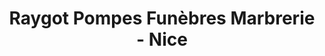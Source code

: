 ---
title: "Raygot Pompes Funèbres Marbrerie - Nice"
url: /nice/raygot-pompes-funebres-marbrerie-nice/
shop: Bestattungen
---